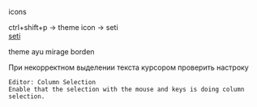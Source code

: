 icons

ctrl+shift+p -> theme icon -> seti  
[seti](https://www.youtube.com/watch?v=mlW5BUOfGcQ)  

theme
ayu mirage borden

При некорректном выделении текста курсором проверить настроку  
```
Editor: Column Selection
Enable that the selection with the mouse and keys is doing column selection.
```

